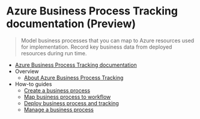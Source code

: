 # Azure Business Process Tracking documentation (Preview)
> Model business processes that you can map to Azure resources used for implementation. Record key business data from deployed resources during run time.
  - [Azure Business Process Tracking documentation](https://learn.microsoft.com/en-us/azure/business-process-tracking/)
  - Overview
    - [About Azure Business Process Tracking](https://learn.microsoft.com/en-us/azure/business-process-tracking/overview)
  - How-to guides
    - [Create a business process](https://learn.microsoft.com/en-us/azure/business-process-tracking/create-business-process)
    - [Map business process to workflow](https://learn.microsoft.com/en-us/azure/business-process-tracking/map-business-process-workflow)
    - [Deploy business process and tracking](https://learn.microsoft.com/en-us/azure/business-process-tracking/deploy-business-process)
    - [Manage a business process](https://learn.microsoft.com/en-us/azure/business-process-tracking/manage-business-process)
